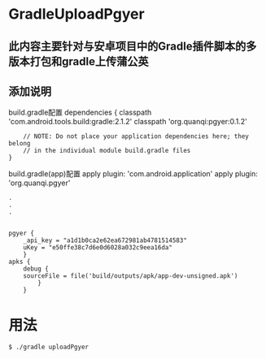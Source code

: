# GradleUploadPgyer


## 此内容主要针对与安卓项目中的Gradle插件脚本的多版本打包和gradle上传蒲公英

## 添加说明

build.gradle配置
    dependencies {
        classpath 'com.android.tools.build:gradle:2.1.2'
        classpath 'org.quanqi:pgyer:0.1.2'

        // NOTE: Do not place your application dependencies here; they belong
        // in the individual module build.gradle files
    }
	
build.gradle(app)配置	
	apply plugin: 'com.android.application'
	apply plugin: 'org.quanqi.pgyer'

	.
	.
	.
	
	
	pgyer {
        _api_key = "a1d1b0ca2e62ea672981ab4781514583"
        uKey = "e50ffe38c7d6e0d6028a032c9eea16da"
		}
	apks {
		debug {
        sourceFile = file('build/outputs/apk/app-dev-unsigned.apk')
			}
		}
		
# 用法

	$ ./gradle uploadPgyer
	





